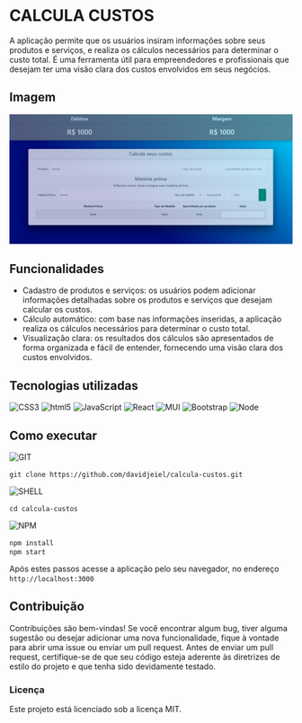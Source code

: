 # CALCULA CUSTOS

A aplicação permite que os usuários insiram informações sobre seus produtos e serviços, e realiza os cálculos necessários para determinar o custo total. É uma ferramenta útil para empreendedores e profissionais que desejam ter uma visão clara dos custos envolvidos em seus negócios.

## Imagem
![Imagem Site](/public/img/screenshot.png)

## Funcionalidades
 - Cadastro de produtos e serviços: os usuários podem adicionar informações detalhadas sobre os produtos e serviços que desejam calcular os custos.
 - Cálculo automático: com base nas informações inseridas, a aplicação realiza os cálculos necessários para determinar o custo total.
 - Visualização clara: os resultados dos cálculos são apresentados de forma organizada e fácil de entender, fornecendo uma visão clara dos custos envolvidos.


## Tecnologias utilizadas
![CSS3](https://img.shields.io/badge/-CSS-000?&logo=css3)
![html5](https://img.shields.io/badge/-HTML-000?&logo=html5)
![JavaScript](https://img.shields.io/badge/-JavaScript-000?&logo=JavaScript)
![React](https://img.shields.io/badge/-React-000?&logo=React)
![MUI](https://img.shields.io/badge/-mui-000?&logo=mui)
![Bootstrap](https://img.shields.io/badge/-bootstrap-000?&logo=Bootstrap)
![Node](https://img.shields.io/badge/-Node-000?&logo=npm)

## Como executar

![GIT](https://img.shields.io/badge/-git-000?&logo=git)

```
git clone https://github.com/davidjeiel/calcula-custos.git
```

![SHELL](https://img.shields.io/badge/-shell-000?&logo=shell)
```
cd calcula-custos
```


![NPM](https://img.shields.io/badge/-npm-000?&logo=npm)

```
npm install
npm start
```

Após estes passos acesse a aplicação pelo seu navegador, no endereço `http://localhost:3000`

## Contribuição
Contribuições são bem-vindas! Se você encontrar algum bug, tiver alguma sugestão ou desejar adicionar uma nova funcionalidade, fique à vontade para abrir uma issue ou enviar um pull request. Antes de enviar um pull request, certifique-se de que seu código esteja aderente às diretrizes de estilo do projeto e que tenha sido devidamente testado.

### Licença
Este projeto está licenciado sob a licença MIT.
